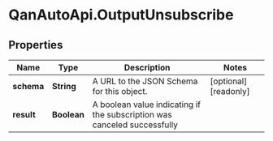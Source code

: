 # QanAutoApi.OutputUnsubscribe

## Properties

Name | Type | Description | Notes
------------ | ------------- | ------------- | -------------
**schema** | **String** | A URL to the JSON Schema for this object. | [optional] [readonly] 
**result** | **Boolean** | A boolean value indicating if the subscription was canceled successfully | 


